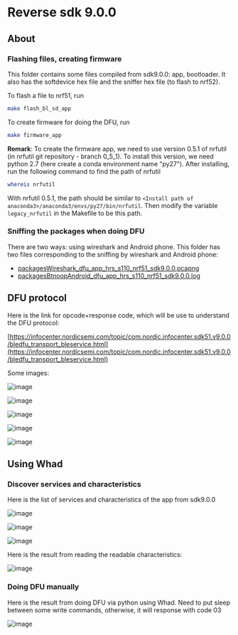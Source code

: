 # Reverse sdk 9.0.0

## About

### Flashing files, creating firmware

This folder contains some files compiled from sdk9.0.0: app, bootloader. It also has the softdevice hex file and the sniffer hex file (to flash to nrf52).

To flash a file to nrf51, run
```zsh
make flash_bl_sd_app
```
To create firmware for doing the DFU, run
```zsh
make firmware_app
```
**Remark**: To create the firmware app, we need to use version 0.5.1 of nrfutil (in nrfutil git repository - branch 0_5_1). To install this version, we need python 2.7 (here create a conda environment name "py27"). After installing, run the following command to find the path of nrfutil
```zsh
whereis nrfutil
```
With nrfutil 0.5.1, the path should be similar to `<Install path of anaconda3>/anaconda3/envs/py27/bin/nrfutil`. Then modify the variable `legacy_nrfutil` in the Makefile to be this path.

### Sniffing the packages when doing DFU

There are two ways: using wireshark and Android phone. This folder has two files corresponding to the sniffing by wireshark and Android phone:

- [packagesWireshark_dfu_app_hrs_s110_nrf51_sdk9.0.0.pcapng](packagesWireshark_dfu_app_hrs_s110_nrf51_sdk9.0.0.pcapng)
- [packagesBtnoopAndroid_dfu_app_hrs_s110_nrf51_sdk9.0.0.log](packagesBtnoopAndroid_dfu_app_hrs_s110_nrf51_sdk9.0.0.log)


## DFU protocol

Here is the link for opcode+response code, which will be use to understand the DFU protocol:

[https://infocenter.nordicsemi.com/topic/com.nordic.infocenter.sdk51.v9.0.0/bledfu_transport_bleservice.html](https://infocenter.nordicsemi.com/topic/com.nordic.infocenter.sdk51.v9.0.0/bledfu_transport_bleservice.html)

Some images:

![image](images/reverse/screenshot_18-06-2023_18h10m58.png)

![image](images/reverse/screenshot_18-06-2023_18h11m25.png)

![image](images/reverse/screenshot_18-06-2023_18h11m54.png)

![image](images/reverse/screenshot_18-06-2023_18h12m29.png)

![image](images/reverse/screenshot_18-06-2023_18h12m45.png)


## Using Whad

### Discover services and characteristics

Here is the list of services and characteristics of the app from sdk9.0.0

![image](images/reverse/screenshot_18-06-2023_18h37m49.png)

![image](images/reverse/screenshot_18-06-2023_18h38m09.png)

![image](images/reverse/screenshot_18-06-2023_18h38m33.png)

Here is the result from reading the readable characteristics:

![image](images/reverse/screenshot_18-06-2023_18h39m12.png)

### Doing DFU manually

Here is the result from doing DFU via python using Whad. Need to put sleep between some write commands, otherwise, it will response with code 03

![image](images/reverse/screenshot_18-06-2023_18h07m17.png)